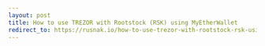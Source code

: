 ```yaml
---
layout: post
title: How to use TREZOR with Rootstock (RSK) using MyEtherWallet
redirect_to: https://rusnak.io/how-to-use-trezor-with-rootstock-rsk-using-myetherwallet/
---
```

